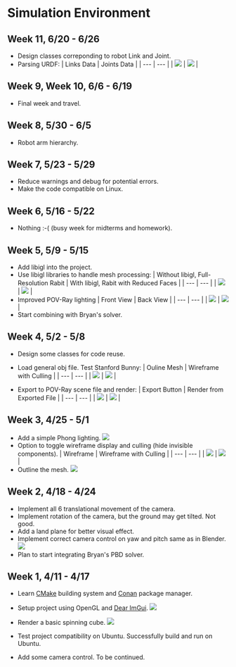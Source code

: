 # Simulation Environment

## Week 11, 6/20 - 6/26
- Design classes correponding to robot Link and Joint.
- Parsing URDF:
    | Links Data | Joints Data |
    | --- | --- |
    | ![](https://cdn.jsdelivr.net/gh/TonyZYT2000/ImageHost@master/LinksData.png) | ![](https://cdn.jsdelivr.net/gh/TonyZYT2000/ImageHost@master/JointsData.png) |

## Week 9, Week 10, 6/6 - 6/19
- Final week and travel.

## Week 8, 5/30 - 6/5
- Robot arm hierarchy.

## Week 7, 5/23 - 5/29
- Reduce warnings and debug for potential errors.
- Make the code compatible on Linux.

## Week 6, 5/16 - 5/22
- Nothing :-\( \(busy week for midterms and homework\).

## Week 5, 5/9 - 5/15

- Add libigl into the project.
- Use libigl libraries to handle mesh processing:
    | Without libigl, Full-Resolution Rabit | With libigl, Rabit with Reduced Faces |
    | --- | --- |
    | ![](https://cdn.jsdelivr.net/gh/TonyZYT2000/ImageHost@master/Rabit-Full.png) | ![](https://cdn.jsdelivr.net/gh/TonyZYT2000/ImageHost@master/Rabit-Decimate.png) |
- Improved POV-Ray lighting
    | Front View | Back View |
    | --- | --- |
    | ![](https://cdn.jsdelivr.net/gh/TonyZYT2000/ImageHost@master/POV-Ray1.png) | ![](https://cdn.jsdelivr.net/gh/TonyZYT2000/ImageHost@master/POV-Ray2.png) |
- Start combining with Bryan's solver.

## Week 4, 5/2 - 5/8
- Design some classes for code reuse.
- Load general obj file. Test Stanford Bunny:
    | Ouline Mesh | Wireframe with Culling |
    | --- | --- |
    | ![](https://cdn.jsdelivr.net/gh/TonyZYT2000/ImageHost@master/BunnyOutline.png) | ![](https://cdn.jsdelivr.net/gh/TonyZYT2000/ImageHost@master/BunnyWire.png) |
    
- Export to POV-Ray scene file and render:
    | Export Button | Render from Exported File |
    | --- | --- |
    | ![](https://cdn.jsdelivr.net/gh/TonyZYT2000/ImageHost@master/POVRay-Export.png) | ![](https://cdn.jsdelivr.net/gh/TonyZYT2000/ImageHost@master/POVRay-Render.png) |

## Week 3, 4/25 - 5/1
- Add a simple Phong lighting.
    ![](https://cdn.jsdelivr.net/gh/TonyZYT2000/ImageHost@master/Shading.png)
- Option to toggle wireframe display and culling (hide invisible components).
    | Wireframe | Wireframe with Culling |
    | --- | --- |
    | ![](https://cdn.jsdelivr.net/gh/TonyZYT2000/ImageHost@master/Wireframe.png) | ![](https://cdn.jsdelivr.net/gh/TonyZYT2000/ImageHost@master/Wireframe+Culling.png) |
- Outline the mesh.
    ![](https://cdn.jsdelivr.net/gh/TonyZYT2000/ImageHost@master/Outline-Wireframe.png)

## Week 2, 4/18 - 4/24
- Implement all 6 translational movement of the camera.
- Implement rotation of the camera, but the ground may get tilted. Not good.
- Add a land plane for better visual effect.
- Implement correct camera control on yaw and pitch same as in Blender.
    [![](http://img.youtube.com/vi/PwXRYMNXOtc/0.jpg)](https://www.youtube.com/watch?v=PwXRYMNXOtc "OpenGL + ImGui")
- Plan to start integrating Bryan's PBD solver.

## Week 1, 4/11 - 4/17
- Learn [CMake](https://cmake.org/) building system and [Conan](https://conan.io/) package manager.
- Setup project using OpenGL and [Dear ImGui](https://github.com/ocornut/imgui).
    ![](https://cdn.jsdelivr.net/gh/TonyZYT2000/ImageHost@master/DearImGui.png)

- Render a basic spinning cube.
    ![](https://cdn.jsdelivr.net/gh/TonyZYT2000/ImageHost@master/SpinningCube.png)

- Test project compatibility on Ubuntu. Successfully build and run on Ubuntu.
- Add some camera control. To be continued.
